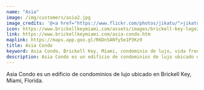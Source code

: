 ```yaml
---
name: "Asia"
image: /img/customers/asia2.jpg
image_credits: '@<a href="https://www.flickr.com/photos/jikatu/">jikatu</a>'
icon: https://www.brickellkeymiami.com/assets/images/brickell-key-logo2-1.webp
link: https://www.brickellkeymiami.com/asia-condo.htm
maplink: https://maps.app.goo.gl/R6Dn5ANfy5e1P3Kz9 
title: Asia Condo
keyword: Asia Condo, Brickell Key, Miami, condominio de lujo, vida frente al mar
description: Asia Condo es un edificio de condominios de lujo ubicado en Brickell Key, Miami, Florida.
---
```

Asia Condo es un edificio de condominios de lujo ubicado en Brickell Key, Miami, Florida.
